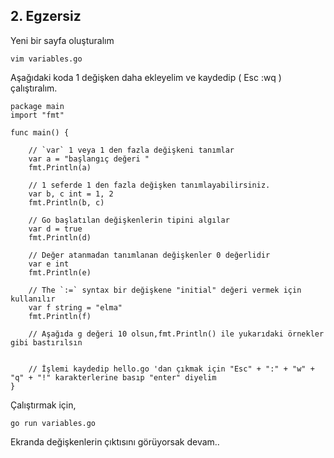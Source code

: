 ## 2. Egzersiz
Yeni bir sayfa oluşturalım
```
vim variables.go
```
Aşağıdaki koda 1 değişken daha ekleyelim ve kaydedip ( Esc :wq ) çalıştıralım.
```
package main
import "fmt"

func main() {

	// `var` 1 veya 1 den fazla değişkeni tanımlar
	var a = "başlangıç değeri "
	fmt.Println(a)

	// 1 seferde 1 den fazla değişken tanımlayabilirsiniz.
	var b, c int = 1, 2
	fmt.Println(b, c)

	// Go başlatılan değişkenlerin tipini algılar
	var d = true
	fmt.Println(d)

	// Değer atanmadan tanımlanan değişkenler 0 değerlidir
	var e int
	fmt.Println(e)

	// The `:=` syntax bir değişkene "initial" değeri vermek için kullanılır
	var f string = "elma"
	fmt.Println(f)

    // Aşağıda g değeri 10 olsun,fmt.Println() ile yukarıdaki örnekler gibi bastırılsın


	// İşlemi kaydedip hello.go 'dan çıkmak için "Esc" + ":" + "w" + "q" + "!" karakterlerine basıp "enter" diyelim
}
```
Çalıştırmak için,
```
go run variables.go
```
Ekranda değişkenlerin çıktısını görüyorsak devam..

